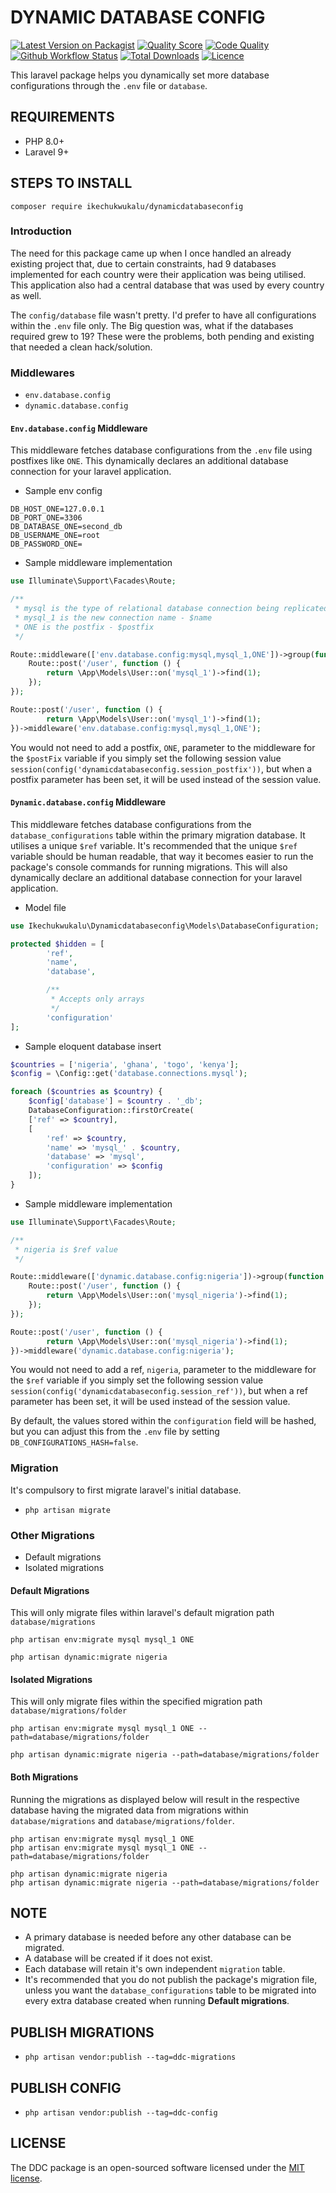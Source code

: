 # DYNAMIC DATABASE CONFIG

[![Latest Version on Packagist](https://img.shields.io/packagist/v/ikechukwukalu/dynamicdatabaseconfig?style=flat-square)](https://packagist.org/packages/ikechukwukalu/dynamicdatabaseconfig)
[![Quality Score](https://img.shields.io/scrutinizer/quality/g/ikechukwukalu/dynamicdatabaseconfig/main?style=flat-square)](https://scrutinizer-ci.com/g/ikechukwukalu/dynamicdatabaseconfig/)
[![Code Quality](https://img.shields.io/codefactor/grade/github/ikechukwukalu/dynamicdatabaseconfig?style=flat-square)](https://www.codefactor.io/repository/github/ikechukwukalu/dynamicdatabaseconfig)
[![Github Workflow Status](https://img.shields.io/github/actions/workflow/status/ikechukwukalu/dynamicdatabaseconfig/dynamicdatabaseconfig.yml?branch=main&style=flat-square)](https://github.com/ikechukwukalu/dynamicdatabaseconfig/actions/workflows/dynamicdatabaseconfig.yml)
[![Total Downloads](https://img.shields.io/packagist/dt/ikechukwukalu/dynamicdatabaseconfig?style=flat-square)](https://packagist.org/packages/ikechukwukalu/dynamicdatabaseconfig)
[![Licence](https://img.shields.io/packagist/l/ikechukwukalu/dynamicdatabaseconfig?style=flat-square)](https://github.com/ikechukwukalu/dynamicdatabaseconfig/blob/main/LICENSE.md)

This laravel package helps you dynamically set more database configurations through the `.env` file or `database`.

## REQUIREMENTS

- PHP 8.0+
- Laravel 9+

## STEPS TO INSTALL

``` shell
composer require ikechukwukalu/dynamicdatabaseconfig
```

### Introduction

The need for this package came up when I once handled an already existing project that, due to certain constraints, had 9 databases implemented for each country were their application was being utilised. This application also had a central database that was used by every country as well.

The `config/database` file wasn't pretty. I'd prefer to have all configurations within the `.env` file only. The Big question was, what if the databases required grew to 19? These were the problems, both pending and existing that needed a clean hack/solution.

### Middlewares

- `env.database.config`
- `dynamic.database.config`

#### `Env.database.config` Middleware

This middleware fetches database configurations from the `.env` file using postfixes like `ONE`. This dynamically declares an additional database connection for your laravel application.

- Sample env config

``` shell
DB_HOST_ONE=127.0.0.1
DB_PORT_ONE=3306
DB_DATABASE_ONE=second_db
DB_USERNAME_ONE=root
DB_PASSWORD_ONE=
```

- Sample middleware implementation

``` php
use Illuminate\Support\Facades\Route;

/**
 * mysql is the type of relational database connection being replicated - $database
 * mysql_1 is the new connection name - $name
 * ONE is the postfix - $postfix
 */

Route::middleware(['env.database.config:mysql,mysql_1,ONE'])->group(function () {
    Route::post('/user', function () {
        return \App\Models\User::on('mysql_1')->find(1);
    });
});

Route::post('/user', function () {
        return \App\Models\User::on('mysql_1')->find(1);
})->middleware('env.database.config:mysql,mysql_1,ONE');
```

You would not need to add a postfix, `ONE`, parameter to the middleware for the `$postFix` variable if you simply set the following session value `session(config('dynamicdatabaseconfig.session_postfix'))`, but when a postfix parameter has been set, it will be used instead of the session value.

#### `Dynamic.database.config` Middleware

This middleware fetches database configurations from the `database_configurations` table within the primary migration database. It utilises a unique `$ref` variable. It's recommended that the unique `$ref` variable should be human readable, that way it becomes easier to run the package's console commands for running migrations. This will also dynamically declare an additional database connection for your laravel application.

- Model file

``` php
use Ikechukwukalu\Dynamicdatabaseconfig\Models\DatabaseConfiguration;

protected $hidden = [
        'ref',
        'name',
        'database',

        /**
         * Accepts only arrays
         */
        'configuration'
];
```

- Sample eloquent database insert

```php
$countries = ['nigeria', 'ghana', 'togo', 'kenya'];
$config = \Config::get('database.connections.mysql');

foreach ($countries as $country) {
    $config['database'] = $country . '_db';
    DatabaseConfiguration::firstOrCreate(
    ['ref' => $country],
    [
        'ref' => $country,
        'name' => 'mysql_' . $country,
        'database' => 'mysql',
        'configuration' => $config
    ]);
}
```

- Sample middleware implementation

``` php
use Illuminate\Support\Facades\Route;

/**
 * nigeria is $ref value
 */

Route::middleware(['dynamic.database.config:nigeria'])->group(function () {
    Route::post('/user', function () {
        return \App\Models\User::on('mysql_nigeria')->find(1);
    });
});

Route::post('/user', function () {
        return \App\Models\User::on('mysql_nigeria')->find(1);
})->middleware('dynamic.database.config:nigeria');
```

You would not need to add a ref, `nigeria`, parameter to the middleware for the `$ref` variable if you simply set the following session value `session(config('dynamicdatabaseconfig.session_ref'))`, but when a ref parameter has been set, it will be used instead of the session value.

By default, the values stored within the `configuration` field will be hashed, but you can adjust this from the `.env` file by setting `DB_CONFIGURATIONS_HASH=false`.

### Migration

It's compulsory to first migrate laravel's initial database.

- `php artisan migrate`

### Other Migrations

- Default migrations
- Isolated migrations

#### Default Migrations

This will only migrate files within laravel's default migration path `database/migrations`

``` shell
php artisan env:migrate mysql mysql_1 ONE

php artisan dynamic:migrate nigeria
```

#### Isolated Migrations

This will only migrate files within the specified migration path `database/migrations/folder`

``` shell
php artisan env:migrate mysql mysql_1 ONE --path=database/migrations/folder

php artisan dynamic:migrate nigeria --path=database/migrations/folder
```

#### Both Migrations

Running the migrations as displayed below will result in the respective database having the migrated data from migrations within `database/migrations` and `database/migrations/folder`.

``` shell
php artisan env:migrate mysql mysql_1 ONE
php artisan env:migrate mysql mysql_1 ONE --path=database/migrations/folder

php artisan dynamic:migrate nigeria
php artisan dynamic:migrate nigeria --path=database/migrations/folder
```

## NOTE

- A primary database is needed before any other database can be migrated.
- A database will be created if it does not exist.
- Each database will retain it's own independent `migration` table.
- It's recommended that you do not publish the package's migration file, unless you want the `database_configurations` table to be migrated into every extra database created when running **Default migrations**.

## PUBLISH MIGRATIONS

- `php artisan vendor:publish --tag=ddc-migrations`

## PUBLISH CONFIG

- `php artisan vendor:publish --tag=ddc-config`

## LICENSE

The DDC package is an open-sourced software licensed under the [MIT license](https://opensource.org/licenses/MIT).
